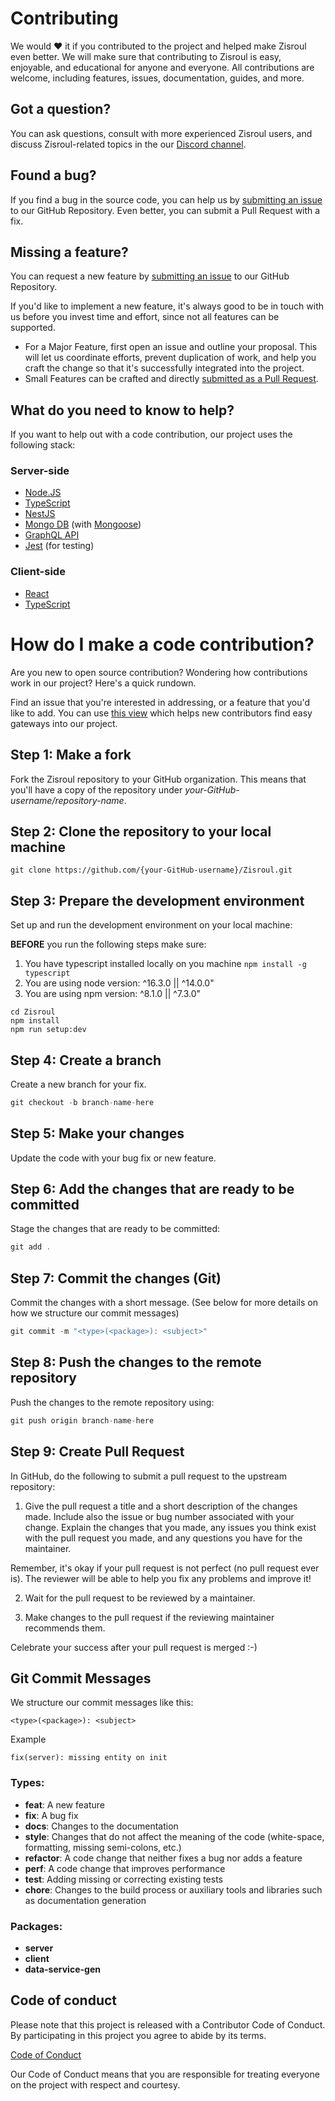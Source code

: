 # Contributing

We would ❤️ it if you contributed to the project and helped make Zisroul even better. We will make sure that contributing to Zisroul is easy, enjoyable, and educational for anyone and everyone. All contributions are welcome, including features, issues, documentation, guides, and more.

## Got a question?

You can ask questions, consult with more experienced Zisroul users, and discuss Zisroul-related topics in the our [Discord channel](https://discord.gg/mDpvUkqhHe).

## Found a bug?

If you find a bug in the source code, you can help us by [submitting an issue](https://github.com/Zisroul/Zisroul/issues/new) to our GitHub Repository. Even better, you can submit a Pull Request with a fix.

## Missing a feature?

You can request a new feature by [submitting an issue](https://github.com/Zisroul/Zisroul/issues/new) to our GitHub Repository.

If you'd like to implement a new feature, it's always good to be in touch with us before you invest time and effort, since not all features can be supported.

- For a Major Feature, first open an issue and outline your proposal. This will let us coordinate efforts, prevent duplication of work, and help you craft the change so that it's successfully integrated into the project.
- Small Features can be crafted and directly [submitted as a Pull Request](#submit-pr).

## What do you need to know to help?

If you want to help out with a code contribution, our project uses the following stack:

### Server-side

- [Node.JS](https://nodejs.org/)
- [TypeScript](https://www.typescriptlang.org/docs)
- [NestJS](https://docs.nestjs.com/)
- [Mongo DB](https://www.mongodb.com/) (with [Mongoose](https://mongoosejs.com/docs/guide.html))
- [GraphQL API](https://docs.nestjs.com/graphql/quick-start)
- [Jest](https://docs.nestjs.com/fundamentals/testing) (for testing)

### Client-side

- [React](https://reactjs.org/docs/getting-started.html)
- [TypeScript](https://www.typescriptlang.org/docs)

# <a name="submit-pr"></a> How do I make a code contribution?

Are you new to open source contribution? Wondering how contributions work in our project? Here's a quick rundown.

Find an issue that you're interested in addressing, or a feature that you'd like to add.
You can use [this view](https://github.com/Zisroul/Zisroul/issues/new) which helps new contributors find easy gateways into our project.

## Step 1: Make a fork

Fork the Zisroul repository to your GitHub organization. This means that you'll have a copy of the repository under _your-GitHub-username/repository-name_.

## Step 2: Clone the repository to your local machine

```
git clone https://github.com/{your-GitHub-username}/Zisroul.git

```

## Step 3: Prepare the development environment

Set up and run the development environment on your local machine:

**BEFORE** you run the following steps make sure:

1. You have typescript installed locally on you machine `npm install -g typescript`
2. You are using node version: ^16.3.0 || ^14.0.0"
3. You are using npm version: ^8.1.0 || ^7.3.0"

```shell
cd Zisroul
npm install
npm run setup:dev
```

## Step 4: Create a branch

Create a new branch for your fix.

```jsx
git checkout -b branch-name-here
```

## Step 5: Make your changes

Update the code with your bug fix or new feature.

## Step 6: Add the changes that are ready to be committed

Stage the changes that are ready to be committed:

```jsx
git add .
```

## Step 7: Commit the changes (Git)

Commit the changes with a short message. (See below for more details on how we structure our commit messages)

```jsx
git commit -m "<type>(<package>): <subject>"
```

## Step 8: Push the changes to the remote repository

Push the changes to the remote repository using:

```jsx
git push origin branch-name-here
```

## Step 9: Create Pull Request

In GitHub, do the following to submit a pull request to the upstream repository:

1.  Give the pull request a title and a short description of the changes made. Include also the issue or bug number associated with your change. Explain the changes that you made, any issues you think exist with the pull request you made, and any questions you have for the maintainer.

Remember, it's okay if your pull request is not perfect (no pull request ever is). The reviewer will be able to help you fix any problems and improve it!

2.  Wait for the pull request to be reviewed by a maintainer.

3.  Make changes to the pull request if the reviewing maintainer recommends them.

Celebrate your success after your pull request is merged :-)

## Git Commit Messages

We structure our commit messages like this:

```
<type>(<package>): <subject>
```

Example

```
fix(server): missing entity on init
```

### Types:

- **feat**: A new feature
- **fix**: A bug fix
- **docs**: Changes to the documentation
- **style**: Changes that do not affect the meaning of the code (white-space, formatting, missing semi-colons, etc.)
- **refactor**: A code change that neither fixes a bug nor adds a feature
- **perf**: A code change that improves performance
- **test**: Adding missing or correcting existing tests
- **chore**: Changes to the build process or auxiliary tools and libraries such as documentation generation

### Packages:

- **server**
- **client**
- **data-service-gen**

## Code of conduct

Please note that this project is released with a Contributor Code of Conduct. By participating in this project you agree to abide by its terms.

[Code of Conduct](https://github.com/Zisroul/Zisroul/blob/main/CODE_OF_CONDUCt.md)

Our Code of Conduct means that you are responsible for treating everyone on the project with respect and courtesy.
